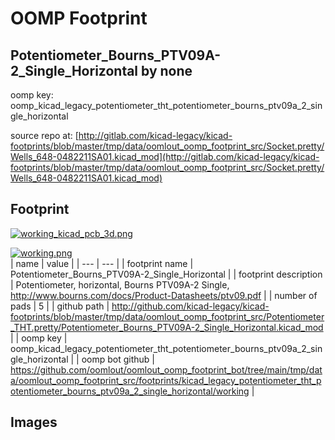 # OOMP Footprint  
## Potentiometer_Bourns_PTV09A-2_Single_Horizontal  by none  
  
oomp key: oomp_kicad_legacy_potentiometer_tht_potentiometer_bourns_ptv09a_2_single_horizontal  
  
source repo at: [http://gitlab.com/kicad-legacy/kicad-footprints/blob/master/tmp/data/oomlout_oomp_footprint_src/Socket.pretty/Wells_648-0482211SA01.kicad_mod](http://gitlab.com/kicad-legacy/kicad-footprints/blob/master/tmp/data/oomlout_oomp_footprint_src/Socket.pretty/Wells_648-0482211SA01.kicad_mod)  
## Footprint  
  
[![working_kicad_pcb_3d.png](working_kicad_pcb_3d_600.png)](working_kicad_pcb_3d.png)  
  
[![working.png](working_600.png)](working.png)  
| name | value | 
| --- | --- | 
| footprint name | Potentiometer_Bourns_PTV09A-2_Single_Horizontal | 
| footprint description | Potentiometer, horizontal, Bourns PTV09A-2 Single, http://www.bourns.com/docs/Product-Datasheets/ptv09.pdf | 
| number of pads | 5 | 
| github path | http://github.com/kicad-legacy/kicad-footprints/blob/master/tmp/data/oomlout_oomp_footprint_src/Potentiometer_THT.pretty/Potentiometer_Bourns_PTV09A-2_Single_Horizontal.kicad_mod | 
| oomp key | oomp_kicad_legacy_potentiometer_tht_potentiometer_bourns_ptv09a_2_single_horizontal | 
| oomp bot github | https://github.com/oomlout/oomlout_oomp_footprint_bot/tree/main/tmp/data/oomlout_oomp_footprint_src/footprints/kicad_legacy_potentiometer_tht_potentiometer_bourns_ptv09a_2_single_horizontal/working | 
## Images  
